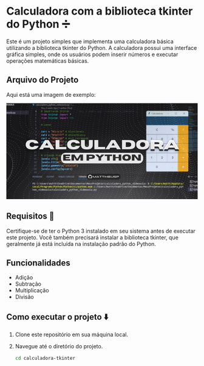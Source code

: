 # Calculadora com a biblioteca tkinter do Python ➗

Este é um projeto simples que implementa uma calculadora básica utilizando a biblioteca tkinter do Python. A calculadora possui uma interface gráfica simples, onde os usuários podem inserir números e executar operações matemáticas básicas.


## Arquivo do Projeto

Aqui está uma imagem de exemplo:

![Tumbnail](/tumbnail%20github.png)


## Requisitos 🔴

Certifique-se de ter o Python 3 instalado em seu sistema antes de executar este projeto. Você também precisará instalar a biblioteca tkinter, que geralmente já está incluída na instalação padrão do Python.

## Funcionalidades 
- Adição
- Subtração
- Multiplicação
- Divisão

## Como executar o projeto ⬇️

1. Clone este repositório em sua máquina local.
2. Navegue até o diretório do projeto.

   ```bash
   cd calculadora-tkinter
